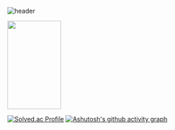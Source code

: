 ![header](https://capsule-render.vercel.app/api?type=waving&color=auto&height=300&section=header&text=Hi%20%20I'm%20Wonsoek&fontSize=90)

 <a href='s'>
  <img src="https://github-readme-stats.vercel.app/api?username=cerdure&theme=transparent&show_icons=true" width="49%" height="200px"/>

</a>

[![Solved.ac Profile](http://mazassumnida.wtf/api/v2/generate_badge?boj=cerdure)](https://solved.ac/cerdure/)
[![Ashutosh's github activity graph](https://github-readme-activity-graph.cyclic.app/graph?username=cerdure&theme=minimal)](https://github.com/ashutosh00710/github-readme-activity-graph)


<!--
**Cerdure/Cerdure** is a ✨ _special_ ✨ repository because its `README.md` (this file) appears on your GitHub profile.

Here are some ideas to get you started:

- 🔭 I’m currently working on ...
- 🌱 I’m currently learning ...
- 👯 I’m looking to collaborate on ...
- 🤔 I’m looking for help with ...
- 💬 Ask me about ...
- 📫 How to reach me: ...
- 😄 Pronouns: ...
- ⚡ Fun fact: ...
-->
